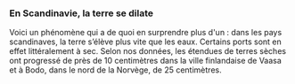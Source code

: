 ### En Scandinavie, la terre se dilate 

Voici un phénomène qui a de quoi en surprendre plus d'un : dans les pays scandinaves, la terre s’élève plus vite que les eaux. Certains ports sont en effet littéralement à sec. Selon nos données, les étendues de terres sèches ont progressé de près de 10 centimètres dans la ville finlandaise de Vaasa et à Bodo, dans le nord de la Norvège, de 25 centimètres.

